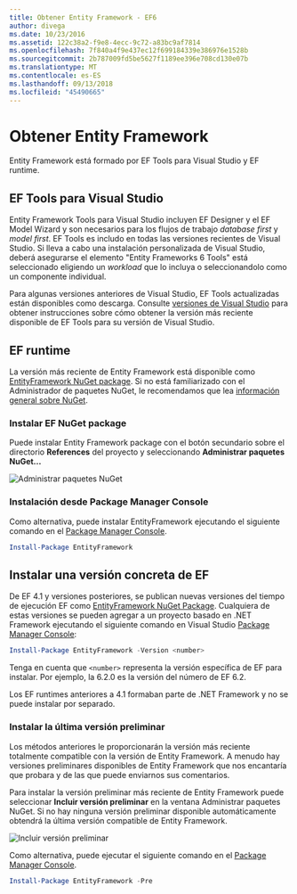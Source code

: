 ```yaml
---
title: Obtener Entity Framework - EF6
author: divega
ms.date: 10/23/2016
ms.assetid: 122c38a2-f9e8-4ecc-9c72-a83bc9af7814
ms.openlocfilehash: 7f840a4f9e437ec12f699184339e386976e1528b
ms.sourcegitcommit: 2b787009fd5be5627f1189ee396e708cd130e07b
ms.translationtype: MT
ms.contentlocale: es-ES
ms.lasthandoff: 09/13/2018
ms.locfileid: "45490665"
---
```

# <a name="get-entity-framework"></a>Obtener Entity Framework
Entity Framework está formado por EF Tools para Visual Studio y EF runtime.

## <a name="ef-tools-for-visual-studio"></a>EF Tools para Visual Studio

Entity Framework Tools para Visual Studio incluyen EF Designer y el EF Model Wizard y son necesarios para los flujos de trabajo _database first_ y _model first_. EF Tools es includo en todas las versiones recientes de Visual Studio. Si lleva a cabo una instalación personalizada de Visual Studio, deberá asegurarse el elemento "Entity Frameworks 6 Tools" está seleccionado eligiendo un _workload_ que lo incluya o seleccionandolo como un componente individual.

Para algunas versiones anteriores de Visual Studio, EF Tools actualizadas están disponibles como descarga. Consulte [versiones de Visual Studio](~/ef6/what-is-new/visual-studio.md) para obtener instrucciones sobre cómo obtener la versión más reciente disponible de EF Tools para su versión de Visual Studio.

## <a name="ef-runtime"></a>EF runtime

La versión más reciente de Entity Framework está disponible como [EntityFramework NuGet package](http://nuget.org/packages/EntityFramework/). Si no está familiarizado con el Administrador de paquetes NuGet, le recomendamos que lea [información general sobre NuGet](https://docs.microsoft.com/nuget/consume-packages/overview-and-workflow).

### <a name="installing-the-ef-nuget-package"></a>Instalar EF NuGet package

Puede instalar Entity Framework package con el botón secundario sobre el directorio **References** del proyecto y seleccionando **Administrar paquetes NuGet...**

![Administrar paquetes NuGet](~/ef6/media/managenugetpackages.png)

### <a name="installing-from-package-manager-console"></a>Instalación desde Package Manager Console

Como alternativa, puede instalar EntityFramework ejecutando el siguiente comando en el [Package Manager Console](http://docs.nuget.org/docs/start-here/using-the-package-manager-console).

``` powershell
Install-Package EntityFramework
```

## <a name="installing-a-specific-version-of-ef"></a>Instalar una versión concreta de EF

De EF 4.1 y versiones posteriores, se publican nuevas versiones del tiempo de ejecución EF como [EntityFramework NuGet Package](https://www.nuget.org/packages/EntityFramework/). Cualquiera de estas versiones se pueden agregar a un proyecto basado en .NET Framework ejecutando el siguiente comando en Visual Studio [Package Manager Console](http://docs.nuget.org/docs/start-here/using-the-package-manager-console):

``` powershell
Install-Package EntityFramework -Version <number>
```

Tenga en cuenta que `<number>` representa la versión específica de EF para instalar. Por ejemplo, la 6.2.0 es la versión del número de EF 6.2. 

Los EF runtimes anteriores a 4.1 formaban parte de .NET Framework y no se puede instalar por separado.

### <a name="installing-the-latest-preview"></a>Instalar la última versión preliminar

Los métodos anteriores le proporcionarán la versión más reciente totalmente compatible con la versión de Entity Framework. A menudo hay versiones preliminares disponibles de Entity Framework que nos encantaría que probara y de las que puede enviarnos sus comentarios.

Para instalar la versión preliminar más reciente de Entity Framework puede seleccionar **Incluir versión preliminar** en la ventana Administrar paquetes NuGet. Si no hay ninguna versión preliminar disponible automáticamente obtendrá la última versión compatible de Entity Framework.

![Incluir versión preliminar](~/ef6/media/includeprerelease.png)

Como alternativa, puede ejecutar el siguiente comando en el [Package Manager Console](http://docs.nuget.org/docs/start-here/using-the-package-manager-console).

``` powershell
Install-Package EntityFramework -Pre
```
